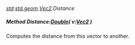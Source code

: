 _[std](../../modules/std/std-module.md):[std.geom](../../modules/std/std-geom.md).[Vec2<T>](../../modules/std/std-geom-vec2.md).Distance_
##### Method Distance:[Double](../../modules/wonkey/wonkey-types-double.md)( v:[Vec2](../../modules/std/std-geom-vec2.md)<T> )
Computes the distance from this vector to another.
